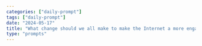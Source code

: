 ```yaml
---
categories: ["daily-prompt"]
tags: ["daily-prompt"]
date: "2024-05-17"
title: "What change should we all make to make the Internet a more engaging and welcoming place?"
type: "prompts"
---
```

